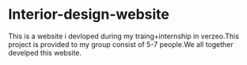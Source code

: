 # Interior-design-website
This is a website i devloped during my traing+internship in verzeo.This project is provided to my group consist of 5-7 people.We all together develped this website.
